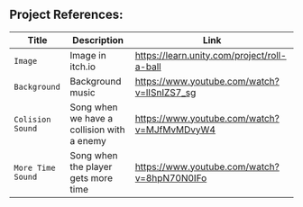 ## Project References:


| Title | Description | Link |
| ----- | ----------- | ---- |
| `Image` | Image in itch.io | https://learn.unity.com/project/roll-a-ball
| `Background` | Background music | https://www.youtube.com/watch?v=lISnIZS7_sg
| `Colision Sound` | Song when we have a collision with a enemy | https://www.youtube.com/watch?v=MJfMvMDvyW4
| `More Time Sound` | Song when the player gets more time | https://www.youtube.com/watch?v=8hpN70N0IFo


